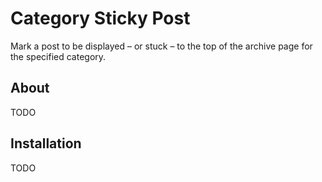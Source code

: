 # Category Sticky Post

Mark a post to be displayed – or stuck – to the top of the archive page for the specified category.

## About

TODO

## Installation

TODO
